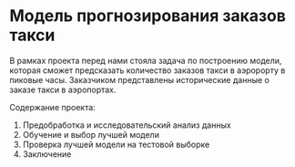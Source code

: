 # Модель прогнозирования заказов такси

В рамках проекта перед нами стояла задача по построению модели, которая сможет предсказать количество заказов такси в аэророрту в пиковые часы. Заказчиком представлены исторические данные о заказе такси в аэропортах.

Содержание проекта:
1. Предобработка и исследовательский анализ данных
2. Обучение и выбор лучшей модели
3. Проверка лучшей модели на тестовой выборке
4. Заключение
